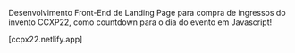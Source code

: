 Desenvolvimento Front-End de Landing Page para compra de ingressos do invento CCXP22, como countdown para o dia do evento em Javascript!

[ccpx22.netlify.app]
